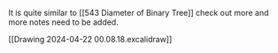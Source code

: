 It is quite similar to [[543 Diameter of Binary Tree]] check out more and more notes need to be added.

[[Drawing 2024-04-22 00.08.18.excalidraw]]